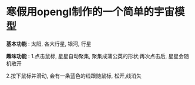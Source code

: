 # 寒假用opengl制作的一个简单的宇宙模型

**基本功能** : 太阳, 各大行星, 银河, 行星

**趣味功能** : 
1.点击鼠标, 星星自动聚集, 聚集成蒲公英的形状;再次点击后, 星星会随机散开

2.按下鼠标并滑动, 会有一条蓝色的线跟随鼠标, 松开,线消失

                
